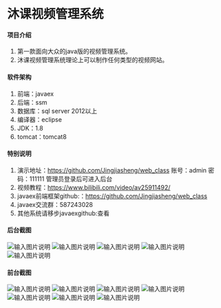# 沐课视频管理系统

#### 项目介绍
1. 第一款面向大众的java版的视频管理系统。
2. 沐课视频管理系统理论上可以制作任何类型的视频网站。

#### 软件架构
1. 前端：javaex
2. 后端：ssm
3. 数据库：sql server 2012以上
4. 编译器：eclipse
5. JDK：1.8
6. tomcat：tomcat8

#### 特别说明
1. 演示地址：https://github.com/Jingjiasheng/web_class
    账号：admin
    密码：111111
    管理员登录后可进入后台
2. 视频教程：https://www.bilibili.com/video/av25911492/
3. javaex前端框架github:：https://github.com/Jingjiasheng/web_class
4. javaex交流群：587243028
5. 其他系统请移步javaexgithub:查看

#### 后台截图
![输入图片说明](https://gitee.com/uploads/images/2018/0701/134017_2870e560_1712536.png "1.png")
![输入图片说明](https://gitee.com/uploads/images/2018/0701/134049_9c3c359d_1712536.png "2.png")
![输入图片说明](https://gitee.com/uploads/images/2018/0701/134138_99ddc69e_1712536.png "3.png")
![输入图片说明](https://gitee.com/uploads/images/2018/0701/134159_61b92cc9_1712536.png "4.png")
![输入图片说明](https://gitee.com/uploads/images/2018/0701/134226_d369994f_1712536.png "5.png")

#### 前台截图
![输入图片说明](https://gitee.com/uploads/images/2018/0701/190529_86a78e67_1712536.jpeg "6.jpg")
![输入图片说明](https://gitee.com/uploads/images/2018/0701/190537_7bbc4cfb_1712536.jpeg "7.jpg")
![输入图片说明](https://gitee.com/uploads/images/2018/0701/134844_1081a31f_1712536.jpeg "8.jpg")
![输入图片说明](https://gitee.com/uploads/images/2018/0701/135047_9fc036b5_1712536.jpeg "9.jpg")
![输入图片说明](https://gitee.com/uploads/images/2018/0701/135117_3230dbc0_1712536.jpeg "10.jpg")
![输入图片说明](https://gitee.com/uploads/images/2018/0701/135201_147684e3_1712536.jpeg "11.jpg")
![输入图片说明](https://gitee.com/uploads/images/2018/0701/135223_0d89c215_1712536.jpeg "12.jpg")
